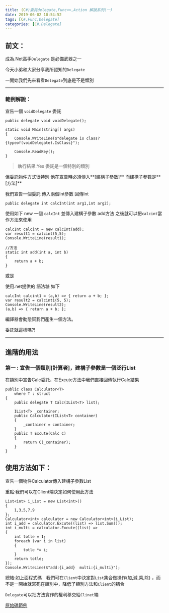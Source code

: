 ```yaml
---
title: (C#)委託delegate,Func<>,Action 解說系列(一)
date: 2019-06-02 10:54:52
tags: [C#,Func,Delegate]
categories: [C#,Delegate]
---
```


## 前文：

成為.Net高手`Delegate` 是必備武器之一

今天小弟和大家分享我所認知的`Delegate`

一開始我們先來看看`Delegate`到底是不是類別

-----

### 範例解說：

宣告一個 `voidDelegate` 委託

    public delegate void voidDelegate();

    static void Main(string[] args)
    {
        Console.WriteLine($"delegate is class? {typeof(voidDelegate).IsClass}");

        Console.ReadKey();
    }

>執行結果:Yes 委託是一個特別的類別

但委託物件方式很特別 他在宣告時必須傳入**[建構子參數]**  而建構子參數是**[方法]**

我們宣告一個委託 傳入兩個Int參數 回傳Int

    public delegate int calcInt(int arg1,int arg2);

使用如下 new 一個 `calcInt` 並傳入建構子參數  add方法 之後就可以把`calcint`當作方法來使用

    calcInt calcint = new calcInt(add);
    var result1 = calcint(5,5);
    Console.WriteLine(result1);

    //方法
    static int add(int a, int b)
    {
        return a + b;
    }

或是

使用.net提供的 語法糖 如下

    calcInt calcint1 = (a,b) => { return a + b; };
    var result2 = calcint1(5, 5);
    Console.WriteLine(result2);
    (a,b) => { return a + b; }; 

編譯器會動態幫我們產生一個方法。

委託就這樣嗎?!

-----

## 進階的用法

### 第一 : 宣告一個類別[計算者]，建構子參數是一個泛行List<T>

在類別中宣告Calc委託，在Excute方法中我們直接回傳執行Calc結果

    public class Calculator<T>
        where T : struct
    {
        public delegate T Calc(IList<T> list);

        IList<T> _container;
        public Calculator(IList<T> container)
        {
            _container = container;
        }
        public T Excute(Calc C)
        {
            return C(_container);
        }
    }
 
## 使用方法如下：

宣告一個物件Calculator傳入建構子參數List

重點:我們可以在Client端決定如何使用此方法

    List<int> i_List = new List<int>()
    {
        1,3,5,7,9
    };
    Calculator<int> calculator = new Calculator<int>(i_List);
    int i_add = calculator.Excute((list) => list.Sum());
    int i_multi = calculator.Excute((list) =>
    {
        int totle = 1;
        foreach (var i in list)
        {
            totle *= i;
        }
        return totle;
    });
    Console.WriteLine($"add:{i_add}  multi:{i_multi}");

總結:如上面程式碼　我們可在`Client`中決定對`List`集合做操作(加,減,乘,除) ，而不是一開始就寫死在類別中，降低了類別方法和`Client`的耦合

`Delegate`可以把方法實作的權利移交給`Clinet`端

[原始碼範例](https://github.com/isdaniel/DelegateSimple)
